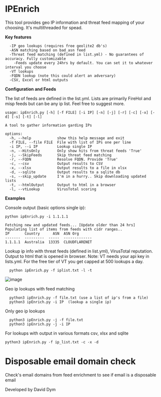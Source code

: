 # IPEnrich

This tool provides geo IP information and threat feed mapping of your choosing. It's multithreaded for spead.

**Key features**
```
  -IP geo lookups (requires free geolite2 db's)
  -ASN matching based on bad_asn feed
  -Threat feed matching (defined in list.yml) - No guarantees of accuracy. Fully customizable
    -Feeds update every 24hrs by default. You can set it to whatever interval you choose
  -VT lookups
  -FQDN lookup (note this could alert an adversary)
  -CSV, Excel or html outputs
```
**Configuration and Feeds**

The list of feeds are defined in the list.yml. Lists are primarily FireHol and misp feeds but can be any ip list.  Feel free to suggest more.

```
usage: ipEnrich.py [-h] [-f FILE] [-i IP] [-n] [-j] [-r] [-c] [-x] [-d] [-s] [-t] [-l]

A tool to gather information garding IPs

options:
  -h, --help            show this help message and exit
  -f FILE, --file FILE  File with list of IPs one per line
  -i IP, --i IP         Lookup single IP
  -n, --HitsOnly        Only show hits from threat feeds 'True'
  -j, --SkipFeeds       Skip threat feed matching
  -r, --FQDN            Resolve FQDN. Provide 'True'
  -c, --csv             Output results to CSV
  -x, --xlsx            Output results to a file in xlsx
  -d, --sqlite          Output results to a sqlite db
  -s, --skip_update     I'm in a hurry.. Skip downloading updated lists
  -t, --htmlOutput      Output to html in a browser
  -l, --vtLookup        VirusTotal scoring
```

**Examples** 

Console output (basic options single ip):
```
python ipEnrich.py -i 1.1.1.1
                 
Fetching new and updated feeds... [Update older than 24 hrs]
Populating list of items from feeds with cidr ranges..
IP       Country      ASN  ASN Org
-------  ---------  -----  -------------
1.1.1.1  Australia  13335  CLOUDFLARENET
```

Lookup ip info with threat feeds (defined in list.yml), VirusTotal reputation. Output to html that is opened in browser.
  Note: VT needs your api key in lists.yml. For the free tier of VT you get capped at 500 lookups a day.
```
  python ipEnrich.py -f iplist.txt -l -t
```
![image](https://github.com/easymetadata/IPTools/assets/5246428/f6f2f9f2-2fad-4834-aa30-de4696a17aa9)



Geo ip lookups with feed matching 
```
  python3 ipEnrich.py -f file.txt (use a list of ip's from a file)
  python3 ipEnrich.py -i IP  (lookup a single ip)
```

Only geo ip lookups
```
  python3 ipEnrich.py -j -f file.txt 
  python3 ipEnrich.py -j -i IP 
```

For lookups with output in various formats csv, xlsx and sqlite 
```
python3 ipEnrich.py -f ip_list.txt -c -x -d   
```

# Disposable email domain check

Check's email domains from feed enrichment to see if email is a disposable email

Developed by David Dym

